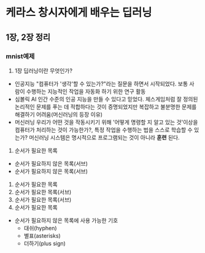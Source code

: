 # 케라스 창시자에게 배우는 딥러닝
## 1장, 2장 정리
### mnist예제

1. 1장 딥러닝이란 무엇인가?
  - 인공지능
"컴퓨터가 '생각'할 수 있는가?"라는 질문을 하면서 시작되었다. 보통 사람이 수행하는 지능적인 작업을 자동화 하기 위한 연구 활동
  - 심볼릭 AI
인간 수준의 인공 지능을 만들 수 있다고 믿었다. 체스게임처럼 잘 정의된 논리적인 문제를 푸는 데 적합하다는 것이 증명되었지만
복잡하고 불분명한 문제를 해결하기 어려움(머신러닝의 등장 이유)
  - 머신러닝
우리가 어떤 것을 작동시키기 위해 '어떻게 명령할 지 알고 있는 것'이상을 컴퓨터가 처리하는 것이 가능한가?, 특정 작업을 수행하는 법을 스스로 학습할 수 있는가?
머신러닝 시스템은 명시적으로 프로그램되는 것이 아니라 **훈련** 된다.

1. 순서가 필요한 목록
  - 순서가 필요하지 않은 목록(서브)
  - 순서가 필요하지 않은 목록(서브)
1. 순서가 필요한 목록
  1. 순서가 필요한 목록(서브)
  1. 순서가 필요한 목록(서브)
1. 순서가 필요한 목록

- 순서가 필요하지 않은 목록에 사용 가능한 기호
  - 대쉬(hyphen)
  * 별표(asterisks)
  + 더하기(plus sign)
